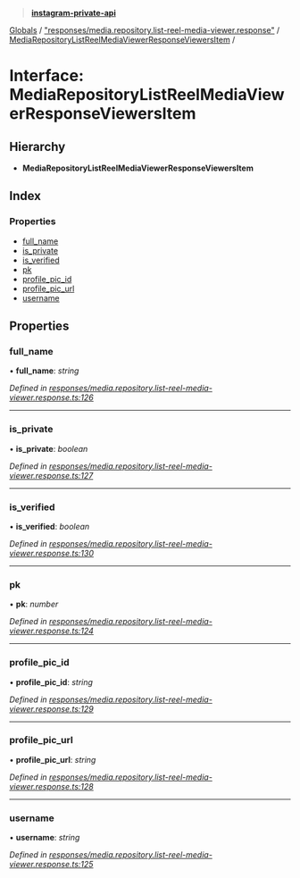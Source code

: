 > **[instagram-private-api](../README.md)**

[Globals](../README.md) / ["responses/media.repository.list-reel-media-viewer.response"](../modules/_responses_media_repository_list_reel_media_viewer_response_.md) / [MediaRepositoryListReelMediaViewerResponseViewersItem](_responses_media_repository_list_reel_media_viewer_response_.mediarepositorylistreelmediaviewerresponseviewersitem.md) /

# Interface: MediaRepositoryListReelMediaViewerResponseViewersItem

## Hierarchy

* **MediaRepositoryListReelMediaViewerResponseViewersItem**

## Index

### Properties

* [full_name](_responses_media_repository_list_reel_media_viewer_response_.mediarepositorylistreelmediaviewerresponseviewersitem.md#full_name)
* [is_private](_responses_media_repository_list_reel_media_viewer_response_.mediarepositorylistreelmediaviewerresponseviewersitem.md#is_private)
* [is_verified](_responses_media_repository_list_reel_media_viewer_response_.mediarepositorylistreelmediaviewerresponseviewersitem.md#is_verified)
* [pk](_responses_media_repository_list_reel_media_viewer_response_.mediarepositorylistreelmediaviewerresponseviewersitem.md#pk)
* [profile_pic_id](_responses_media_repository_list_reel_media_viewer_response_.mediarepositorylistreelmediaviewerresponseviewersitem.md#profile_pic_id)
* [profile_pic_url](_responses_media_repository_list_reel_media_viewer_response_.mediarepositorylistreelmediaviewerresponseviewersitem.md#profile_pic_url)
* [username](_responses_media_repository_list_reel_media_viewer_response_.mediarepositorylistreelmediaviewerresponseviewersitem.md#username)

## Properties

###  full_name

• **full_name**: *string*

*Defined in [responses/media.repository.list-reel-media-viewer.response.ts:126](https://github.com/dilame/instagram-private-api/blob/e9c516c/src/responses/media.repository.list-reel-media-viewer.response.ts#L126)*

___

###  is_private

• **is_private**: *boolean*

*Defined in [responses/media.repository.list-reel-media-viewer.response.ts:127](https://github.com/dilame/instagram-private-api/blob/e9c516c/src/responses/media.repository.list-reel-media-viewer.response.ts#L127)*

___

###  is_verified

• **is_verified**: *boolean*

*Defined in [responses/media.repository.list-reel-media-viewer.response.ts:130](https://github.com/dilame/instagram-private-api/blob/e9c516c/src/responses/media.repository.list-reel-media-viewer.response.ts#L130)*

___

###  pk

• **pk**: *number*

*Defined in [responses/media.repository.list-reel-media-viewer.response.ts:124](https://github.com/dilame/instagram-private-api/blob/e9c516c/src/responses/media.repository.list-reel-media-viewer.response.ts#L124)*

___

###  profile_pic_id

• **profile_pic_id**: *string*

*Defined in [responses/media.repository.list-reel-media-viewer.response.ts:129](https://github.com/dilame/instagram-private-api/blob/e9c516c/src/responses/media.repository.list-reel-media-viewer.response.ts#L129)*

___

###  profile_pic_url

• **profile_pic_url**: *string*

*Defined in [responses/media.repository.list-reel-media-viewer.response.ts:128](https://github.com/dilame/instagram-private-api/blob/e9c516c/src/responses/media.repository.list-reel-media-viewer.response.ts#L128)*

___

###  username

• **username**: *string*

*Defined in [responses/media.repository.list-reel-media-viewer.response.ts:125](https://github.com/dilame/instagram-private-api/blob/e9c516c/src/responses/media.repository.list-reel-media-viewer.response.ts#L125)*